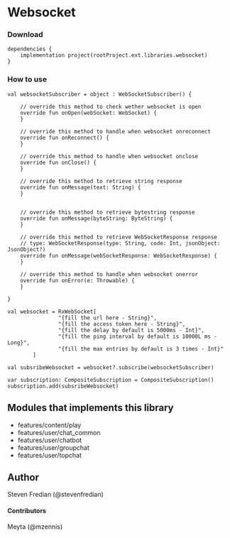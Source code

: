 # Websocket

### Download

```
dependencies {
    implementation project(rootProject.ext.libraries.websocket)
}
```

### How to use
```
val websocketSubscriber = object : WebSocketSubscriber() {

    // override this method to check wether websocket is open
    override fun onOpen(webSocket: WebSocket) {
    }

    // override this method to handle when websocket onreconnect 
    override fun onReconnect() {
    }

    // override this method to handle when websocket onclose 
    override fun onClose() {
    }

    // override this method to retrieve string response 
    override fun onMessage(text: String) {
    }


    // override this method to retrieve bytestring response 
    override fun onMessage(byteString: ByteString) {
    }

    // override this method to retrieve WebSocketResponse response
    // type: WebSocketResponse(type: String, code: Int, jsonObject: JsonObject?)
    override fun onMessage(webSocketResponse: WebSocketResponse) {
    }

    // override this method to handle when websocket onerror 
    override fun onError(e: Throwable) {
    }

}

val websocket = RxWebSocket[
                "{fill the url here - String}",
                "{fill the access token here - String}",
                "{fill the delay by default is 5000ms - Int}",
                "{fill the ping interval by default is 10000L ms - Long}",
                "{fill the max entries by default is 3 times - Int}"
        ]

val subsribeWebsocket = websocket?.subscribe(websocketSubscriber)

var subscription: CompositeSubscription = CompositeSubscription()
subscription.add(subsribeWebsocket)
```

## Modules that implements this library
- features/content/play
- features/user/chat_common
- features/user/chatbot
- features/user/groupchat
- features/user/topchat


## Author
Steven Fredian (@stevenfredian)

#### Contributors
Meyta (@mzennis)

